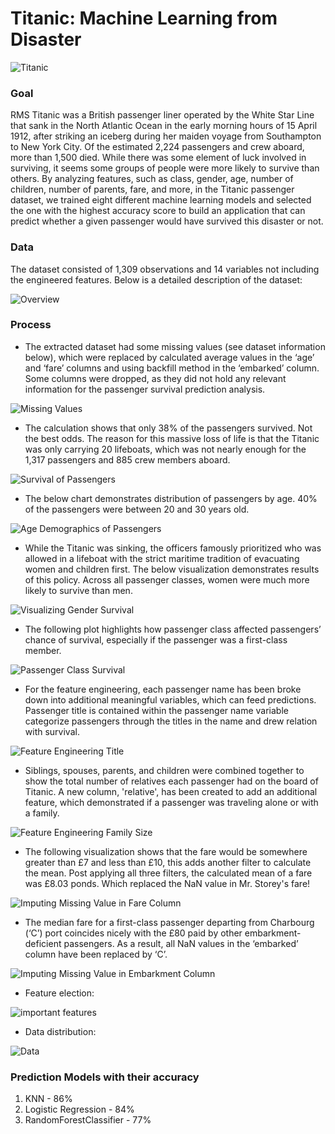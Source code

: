# Titanic: Machine Learning from Disaster
![Titanic](webapp/static/img/titanicimg.jpg)

### Goal 

RMS Titanic was a British passenger liner operated by the White Star Line that sank in the North Atlantic Ocean in the early morning hours of 15 April 1912, after striking an iceberg during her maiden voyage from Southampton to New York City. Of the estimated 2,224 passengers and crew aboard, more than 1,500 died. While there was some element of luck involved in surviving, it seems some groups of people were more likely to survive than others. By analyzing features, such as class, gender, age, number of children, number of parents, fare, and more, in the Titanic passenger dataset, we trained eight different machine learning models and selected the one with the highest accuracy score to build an application that can predict whether a given passenger would have survived this disaster or not.

### Data

The dataset consisted of 1,309 observations and 14 variables not including the engineered features.
Below is a detailed description of the dataset:

![Overview](https://github.com/SurabhiSood/titanic-survival-machine-learning/blob/master/webapp/static/img/Overview.PNG)

### Process

* The extracted dataset had some missing values (see dataset information below), which were replaced by calculated average values in the ‘age’ and ‘fare’ columns and using backfill method in the ‘embarked’ column. Some columns were dropped, as they did not hold any relevant information for the passenger survival prediction analysis.

![Missing Values](https://github.com/SurabhiSood/titanic-survival-machine-learning/blob/master/webapp/static/img/Dataset.PNG)

* The calculation shows that only 38% of the passengers survived. Not the best odds. The reason for this massive loss of life is that the Titanic was only carrying 20 lifeboats, which was not nearly enough for the 1,317 passengers and 885 crew members aboard.

![Survival of Passengers](https://github.com/SurabhiSood/titanic-survival-machine-learning/blob/master/webapp/static/img/survived-perished.PNG)

* The below chart demonstrates distribution of passengers by age. 40% of the passengers were between 20 and 30 years old.

![Age Demographics of Passengers](https://github.com/SurabhiSood/titanic-survival-machine-learning/blob/master/webapp/static/img/age-survival.PNG)

* While the Titanic was sinking, the officers famously prioritized who was allowed in a lifeboat with the strict maritime tradition of evacuating women and children first. The below visualization demonstrates results of this policy. Across all passenger classes, women were much more likely to survive than men.

![Visualizing Gender Survival](https://github.com/SurabhiSood/titanic-survival-machine-learning/blob/master/webapp/static/img/gender-survival.PNG)

* The following plot highlights how passenger class affected passengers’ chance of survival, especially if the passenger was a first-class member.

![Passenger Class Survival](https://github.com/SurabhiSood/titanic-survival-machine-learning/blob/master/webapp/static/img/PassengerClassAndSurvival.png)

* For the feature engineering, each passenger name has been broke down into additional meaningful variables, which can feed predictions. Passenger title is contained within the passenger name variable categorize passengers through the titles in the name and drew relation with survival.

![Feature Engineering Title](https://github.com/SurabhiSood/titanic-survival-machine-learning/blob/master/webapp/static/img/TitleSurvived.png)

* Siblings, spouses, parents, and children were combined together to show the total number of relatives each passenger had on the board of Titanic. A new column, 'relative', has been created to add an additional feature, which demonstrated if a passenger was traveling alone or with a family.

![Feature Engineering Family Size](https://github.com/SurabhiSood/titanic-survival-machine-learning/blob/master/webapp/static/img/FamilySizeAndSurvival.jpg)

* The following visualization shows that the fare would be somewhere greater than £7 and less than £10, this adds another filter to calculate the mean. Post applying all three filters, the calculated mean of a fare was £8.03 ponds. Which replaced the NaN value in Mr. Storey's fare!

![Imputing Missing Value in Fare Column](https://github.com/SurabhiSood/titanic-survival-machine-learning/blob/master/webapp/static/img/FarePlot.png)

* The median fare for a first-class passenger departing from Charbourg (‘C’) port coincides nicely with the £80 paid by other embarkment-deficient passengers. As a result, all NaN values in the ‘embarked’ column have been replaced by ‘C’.

![Imputing Missing Value in Embarkment Column](https://github.com/SurabhiSood/titanic-survival-machine-learning/blob/master/webapp/static/img/MissingEmbarkment.png)

* Feature election:

![important features](https://github.com/SurabhiSood/titanic-survival-machine-learning/blob/master/webapp/static/img/BestFeatures.png)

* Data distribution:

![Data](https://github.com/SurabhiSood/titanic-survival-machine-learning/blob/Preethi_branch/static/img/densityplot.png)


### Prediction Models with their accuracy

1. KNN - 86%
2. Logistic Regression - 84%
3. RandomForestClassifier - 77%
